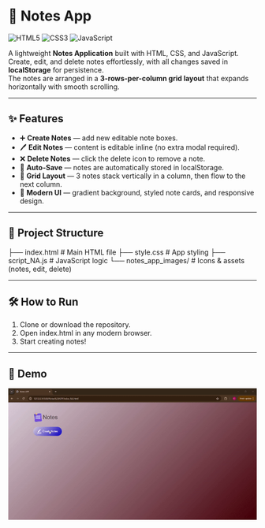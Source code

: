 # 📝 Notes App

![HTML5](https://img.shields.io/badge/HTML5-E34F26?style=for-the-badge&logo=html5&logoColor=white)
![CSS3](https://img.shields.io/badge/CSS3-1572B6?style=for-the-badge&logo=css3&logoColor=white)
![JavaScript](https://img.shields.io/badge/JavaScript-ES6%2B-F7DF1E?style=for-the-badge&logo=javascript&logoColor=black)

A lightweight **Notes Application** built with HTML, CSS, and JavaScript.  
Create, edit, and delete notes effortlessly, with all changes saved in **localStorage** for persistence.  
The notes are arranged in a **3-rows-per-column grid layout** that expands horizontally with smooth scrolling.

---

## ✨ Features

- ➕ **Create Notes** — add new editable note boxes.
- 🖊️ **Edit Notes** — content is editable inline (no extra modal required).
- ❌ **Delete Notes** — click the delete icon to remove a note.
- 💾 **Auto-Save** — notes are automatically stored in localStorage.
- 📐 **Grid Layout** — 3 notes stack vertically in a column, then flow to the next column.
- 🎨 **Modern UI** — gradient background, styled note cards, and responsive design.

---

## 📂 Project Structure
├── index.html # Main HTML file
├── style.css # App styling
├── script_NA.js # JavaScript logic
└── notes_app_images/ # Icons & assets (notes, edit, delete)

---

## 🛠️ How to Run
1. Clone or download the repository.
2. Open index.html in any modern browser.
3. Start creating notes!

---

## 🎥 Demo
![Notes App Demo](Notes%20APP/notes_app_images/Notes%20APP%20GIF.gif)
